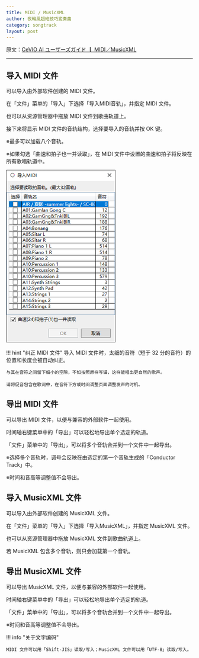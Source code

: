 ```yaml
---
title: MIDI / MusicXML
author: 夜輪風超絶技巧変奏曲
category: songtrack
layout: post
---
```

原文：[CeVIO AI ユーザーズガイド ┃ MIDI／MusicXML](https://cevio.jp/guide/cevio_ai/songtrack/fileimport/)

---

## 导入 MIDI 文件

可以导入由外部软件创建的 MIDI 文件。

在「文件」菜单的「导入」下选择「导入MIDI音轨」，并指定 MIDI 文件。

也可以从资源管理器中拖放 MIDI 文件到歌曲轨道上。

接下来将显示 MIDI 文件的音轨结构，选择要导入的音轨并按 OK 键。

※最多可以加载八个音轨。

※如果勾选「曲速和拍子也一并读取」，在 MIDI 文件中设置的曲速和拍子将反映在所有歌唱轨道中。

![import midi](images/fileimport_1.png)

!!! hint "纠正 MIDI 文件"
    导入 MIDI 文件时，太细的音符（短于 32 分的音符）的位置和长度会被自动纠正。

    与其在音符之间留下细小的空隙，不如按照原样写谱，这样能唱出更自然的歌声。

    请将促音包含在歌词中，在音符下方或时间调整页面调整发声的时机。

## 导出 MIDI 文件

可以导出 MIDI 文件，以便与兼容的外部软件一起使用。

时间轴右键菜单中的「导出」可以轻松地导出单个选定的轨道。

「文件」菜单中的「导出」，可以将多个音轨合并到一个文件中一起导出。

※选择多个音轨时，调号会反映在由选定的第一个音轨生成的「Conductor Track」中。

※时间和音高等调整值不会导出。

## 导入 MusicXML 文件

可以导入由外部软件创建的 MusicXML 文件。

在「文件」菜单的「导入」下选择「导入MusicXML」，并指定 MusicXML 文件。

也可以从资源管理器中拖放 MusicXML 文件到歌曲轨道上。

若 MusicXML 包含多个音轨，则只会加载第一个音轨。

## 导出 MusicXML 文件

可以导出 MusicXML 文件，以便与兼容的外部软件一起使用。

时间轴右键菜单中的「导出」可以轻松地导出单个选定的轨道。

「文件」菜单中的「导出」，可以将多个音轨合并到一个文件中一起导出。

※时间和音高等调整值不会导出。

!!! info "关于文字编码"

    MIDI 文件可以用「Shift-JIS」读取/写入；MusicXML 文件可以用「UTF-8」读取/写入。
